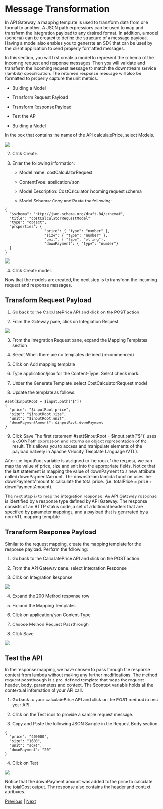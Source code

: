 # Message Transformation

In API Gateway, a mapping template is used to transform data from one format to another. A JSON path expressions can be used to map and transform the integration payload to any desired format. In addition, a model (schema) can be created to define the structure of a message payload. Having a model also enables you to generate an SDK that can be used by the client application to send properly formatted messages.

In this section, you will first create a model to represent the schema of the incoming request and response messages. Then you will validate and transform the incoming request message to match the downstream service (lambda) specification. The returned response message will also be formatted to properly capture the unit metrics.

- Building a Model

- Transform Request Payload

- Transform Response Payload

- Test the API

- Building a Model

In the box that contains the name of the API calculatePrice, select Models.

![](../../images/Figure10-CreateANewModel.png)

2. Click Create.

3. Enter the following information:

    - Model name: costCalculatorRequest

    - ContentType: application/json

    - Model Description: CostCalculator incoming request schema

    - Model Schema: Copy and Paste the following:

```
{
  "$schema": "http://json-schema.org/draft-04/schema#",
  "title": "costCalculatorRequestModel",
  "type": "object",
  "properties": {
                  "price": { "type": "number" },
                  "size": { "type": "number" },
                  "unit": { "type": "string"}, 
                  "downPayment": { "type": "number"} 
  }
}
```

![](../../images/Figure11-ModelDefinition.png)

4. Click Create model.

Now that the models are created, the next step is to transform the incoming request and response messages.

## Transform Request Payload
1. Go back to the CalculatePrice API and click on the POST action.

2. From the Gateway pane, click on Integration Request

![](../../images/Figure12-IntegrationRequest.png)

3. From the Integration Request pane, expand the Mapping Templates section

4. Select When there are no templates defined (recommended)

5. Click on Add mapping template

6. Type application/json for the Content-Type. Select check mark.

7. Under the Generate Template, select CostCalculatorRequest model

8. Update the template as follows:

```
#set($inputRoot = $input.path("$"))
{
  "price": "$inputRoot.price",
  "size": "$inputRoot.size",
  "unit": "$inputRoot.unit",
  "downPaymentAmount": $inputRoot.downPayment
}
```

9. Click Save
The first statement #set($inputRoot = $input.path("$")) uses a JSONPath expression and returns an object representation of the result. This allows you to access and manipulate elements of the payload natively in Apache Velocity Template Language (VTL).

After the inputRoot variable is assigned to the root of the request, we can map the value of price, size and unit into the appropriate fields. Notice that the last statement is mapping the value of downPayment to a new attribute called downPaymentAmount. The downstream lambda function uses the downPaymentAmount to calculate the total price. (i.e. totalPrice = price + downPaymentAmount).

The next step is to map the integration response. An API Gateway response is identified by a response type defined by API Gateway. The response consists of an HTTP status code, a set of additional headers that are specified by parameter mappings, and a payload that is generated by a non-VTL mapping template

## Transform Response Payload
Similar to the request mapping, create the mapping template for the response payload. Perform the following:

1. Go back to the CalculatePrice API and click on the POST action.

2. From the API Gateway pane, select Integration Response.

3. Click on Integration Response

![](../../images/Figure13-IntegrationResponse.png)

4. Expand the 200 Method response row

5. Expand the Mapping Templates

6. Click on application/json Content-Type

7. Choose Method Request Passthrough

8. Click Save

![](../../images/Figure14-MethodRequestPassthrough.png)

## Test the API
In the response mapping, we have chosen to pass through the response content from lambda without making any further modifications. The method request passthrough is a pre-defined template that maps the request header, body, parameters and context. The $context variable holds all the contextual information of your API call.

1. Go back to your calculatePrice API and click on the POST method to test your API.

2. Click on the Test icon to provide a sample request message.
3. Copy and Paste the following JSON Sample in the Request Body section

```
{
  "price": "400000",
  "size": "1600",
  "unit": "sqFt",
  "downPayment": "20"
} 
```

4. Click on Test

![](../../images/Figure15-MessageResponse.png)

Notice that the downPayment amount was added to the price to calculate the totalCost output. The response also contains the header and context attributes.

[Previous](./2-apigateway.md) | [Next](./4-apigateway.md)